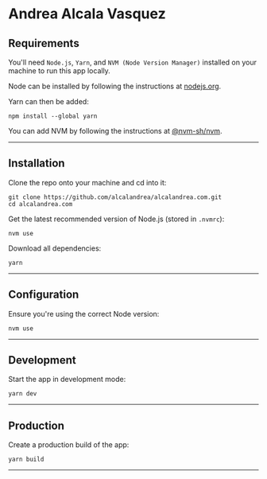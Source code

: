 # Andrea Alcala Vasquez

## Requirements

You'll need `Node.js`, `Yarn`, and `NVM (Node Version Manager)` installed on
your machine to run this app locally.

Node can be installed by following the instructions at
[nodejs.org](https://nodejs.org/).

Yarn can then be added:

```
npm install --global yarn
```

You can add NVM by following the instructions at
[@nvm-sh/nvm](https://github.com/nvm-sh/nvm).

---

## Installation

Clone the repo onto your machine and cd into it:

```
git clone https://github.com/alcalandrea/alcalandrea.com.git
cd alcalandrea.com
```

Get the latest recommended version of Node.js (stored in `.nvmrc`):

```
nvm use
```

Download all dependencies:

```
yarn
```

---

## Configuration

Ensure you're using the correct Node version:

```
nvm use
```

---

## Development

Start the app in development mode:

```
yarn dev
```

---

## Production

Create a production build of the app:

```
yarn build
```

---
